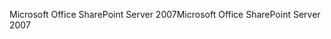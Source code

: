<span data-ttu-id="c571e-101">Microsoft Office SharePoint Server 2007</span><span class="sxs-lookup"><span data-stu-id="c571e-101">Microsoft Office SharePoint Server 2007</span></span>